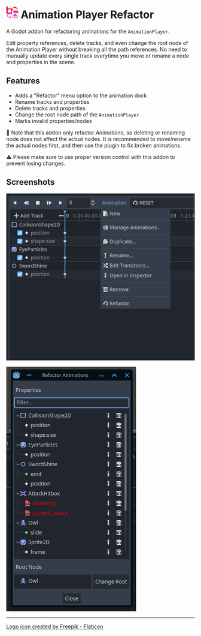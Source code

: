 # <img src="icon.png" height="32px" /> Animation Player Refactor
A Godot addon for refactoring animations for the `AnimationPlayer`. 

Edit property references, delete tracks, and even change the root node of the Animation Player without breaking all the path references. No need to manually update every single track everytime you move or rename a node and properties in the scene.



## Features
 - Adds a "Refactor" menu option to the animation dock
 - Rename tracks and properties
 - Delete tracks and properties
 - Change the root node path of the `AnimationPlayer`
 - Marks invalid properties/nodes

📄 Note that this addon only refactor *Animations*, so deleting or renaming node does not affect the actual nodes. It is recommended to move/rename the actual nodes first, and then use the plugin to fix broken animations.

⚠️ Please make sure to use proper version control with this addon to prevent losing changes.

## Screenshots

![New menu option](screenshots/new-menu-option.png)

![Refactor dialogue](screenshots/refactor-dialogue.png)

<hr />

<a href="https://www.flaticon.com/free-icons/refactoring" title="refactoring icons">Logo icon created by Freepik - Flaticon</a>
